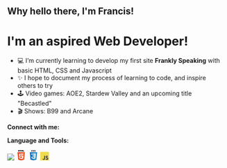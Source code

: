 ## Why hello there, I'm Francis!

# I'm an aspired Web Developer!

- 💻 I’m currently learning to develop my first site **Frankly Speaking** with basic HTML, CSS and Javascript
- ✨ I hope to document my process of learning to code, and inspire others to try
- 🕹️ Video games: AOE2, Stardew Valley and an upcoming title "Becastled"
- 🎬 Shows: B99 and Arcane 

**Connect with me:** 

**Language and Tools:**

<img height="20" src="https://code.visualstudio.com/assets/images/code-stable.png"> <img height="24" src="https://raw.githubusercontent.com/github/explore/80688e429a7d4ef2fca1e82350fe8e3517d3494d/topics/html/html.png"> <img height="24" src="https://raw.githubusercontent.com/github/explore/80688e429a7d4ef2fca1e82350fe8e3517d3494d/topics/css/css.png"> <img height="20" src="https://raw.githubusercontent.com/github/explore/80688e429a7d4ef2fca1e82350fe8e3517d3494d/topics/javascript/javascript.png">

<!---
FlanPanda/FlanPanda is a ✨ special ✨ repository because its `README.md` (this file) appears on your GitHub profile.
You can click the Preview link to take a look at your changes.
--->
